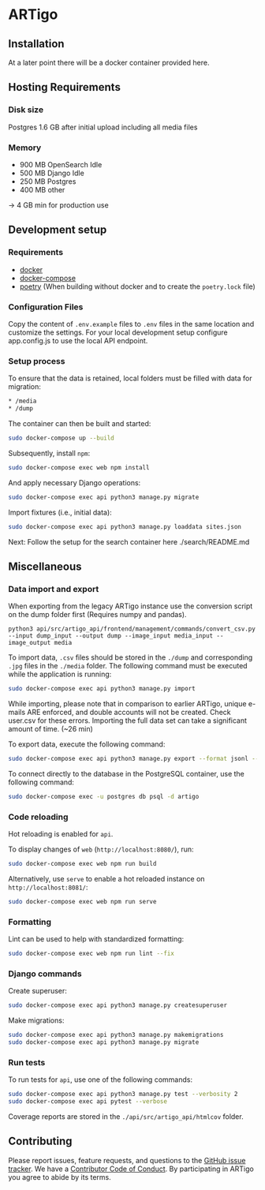 # ARTigo

## Installation
At a later point there will be a docker container provided here.

## Hosting Requirements

### Disk size
Postgres 1.6 GB after initial upload including all media files

### Memory
* 900 MB OpenSearch Idle
* 500 MB Django Idle
* 250 MB Postgres
* 400 MB other

→ 4 GB min for production use

## Development setup

### Requirements
* [docker](https://docs.docker.com/get-docker/)
* [docker-compose](https://docs.docker.com/compose/install/)
* [poetry](https://pypi.org/project/poetry/) (When building without docker and to create the `poetry.lock` file)

### Configuration Files
Copy the content of `.env.example` files to `.env` files in the same location and customize the settings.
For your local development setup configure app.config.js to use the local API endpoint.

### Setup process

To ensure that the data is retained, local folders must be filled with data for migration:
```sh
* /media
* /dump
```

The container can then be built and started:
```sh
sudo docker-compose up --build
```

Subsequently, install `npm`:
```sh
sudo docker-compose exec web npm install
```

And apply necessary Django operations:
```sh
sudo docker-compose exec api python3 manage.py migrate
```

Import fixtures (i.e., initial data):
```sh
sudo docker-compose exec api python3 manage.py loaddata sites.json
```

Next: Follow the setup for the search container here ./search/README.md

## Miscellaneous

### Data import and export
When exporting from the legacy ARTigo instance use the conversion script on the dump folder first (Requires numpy and pandas).

```
python3 api/src/artigo_api/frontend/management/commands/convert_csv.py --input dump_input --output dump --image_input media_input --image_output media
```

To import data, `.csv` files should be stored in the `./dump` and corresponding `.jpg` files in the `./media` folder. The following command must be executed while the application is running:
```sh
sudo docker-compose exec api python3 manage.py import
```
While importing, please note that in comparison to earlier ARTigo, unique e-mails ARE enforced, and double accounts will not be created. 
Check user.csv for these errors. Importing the full data set can take a significant amount of time. (~26 min)

To export data, execute the following command:
```sh
sudo docker-compose exec api python3 manage.py export --format jsonl --output /dump
```

To connect directly to the database in the PostgreSQL container, use the following command:
```sh
sudo docker-compose exec -u postgres db psql -d artigo
```

### Code reloading
Hot reloading is enabled for `api`. 

To display changes of `web` (`http://localhost:8080/`), run:
```sh
sudo docker-compose exec web npm run build
```

Alternatively, use `serve` to enable a hot reloaded instance on `http://localhost:8081/`:
```sh
sudo docker-compose exec web npm run serve
```

### Formatting
Lint can be used to help with standardized formatting:
```sh
sudo docker-compose exec web npm run lint --fix
```

### Django commands
Create superuser:
```sh
sudo docker-compose exec api python3 manage.py createsuperuser
```

Make migrations:
```sh
sudo docker-compose exec api python3 manage.py makemigrations
sudo docker-compose exec api python3 manage.py migrate
```

### Run tests
To run tests for `api`, use one of the following commands:
```sh
sudo docker-compose exec api python3 manage.py test --verbosity 2
sudo docker-compose exec api pytest --verbose
```

Coverage reports are stored in the `./api/src/artigo_api/htmlcov` folder.


## Contributing

Please report issues, feature requests, and questions to the [GitHub issue tracker](https://github.com/arthist-lmu/artigo/issues). 
We have a [Contributor Code of Conduct](https://github.com/arthist-lmu/artigo/blob/master/CODE_OF_CONDUCT.md). 
By participating in ARTigo you agree to abide by its terms.
